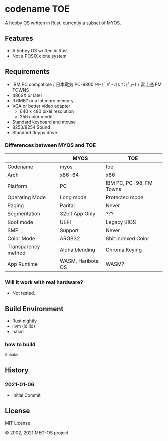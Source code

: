 # codename TOE

A hobby OS written in Rust, currently a subset of MYOS.

## Features

- A hobby OS written in Rust
- Not a POSIX clone system

## Requirements

- IBM PC compatible / 日本電気 PC-9800 ｼﾘｰｽﾞ ﾊﾟｰｿﾅﾙ ｺﾝﾋﾟｭｰﾀ / 富士通 FM TOWNS
- 486SX or later
- 3.6MB? or a lot more memory
- VGA or better video adapter
  - 640 x 480 pixel resolution
  - 256 color mode
- Standard keyboard and mouse
- 8253/8254 Sound
- Standard floppy drive

### Differences between MYOS and TOE

| | MYOS | TOE |
|-|-|-|
| Codename | myos | toe |
| Arch | x86-64 | x86 |
| Platform | PC | IBM PC, PC-98, FM Towns |
| Operating Mode | Long mode | Protected mode |
| Paging | Parital | Never |
| Segmentation | 32bit App Only | ??? |
| Boot mode | UEFI | Legacy BIOS |
| SMP | Support | Never |
| Color Mode | ARGB32 | 8bit Indexed Color |
| Transparency method | Alpha blending | Chroma Keying |
| App Runtime | WASM, Haribote OS | WASM? |

### Will it work with real hardware?

- Not tested.

## Build Environment

* Rust nightly
* llvm (ld.lld)
* nasm

### how to build

```
$ make
```

## History

### 2021-01-06

- Initial Commit

## License

MIT License

&copy; 2002, 2021 MEG-OS project
